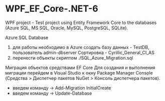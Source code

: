# WPF_EF_Core-.NET-6
WPF project - Test project using Entity Framework Core to the databases (Azure SQL, MS SQL, Oracle, MySQL, PostgreSQL, SQLite).

Azure SQL Database
 1) для работы необходимо в Azure создать базу данных - TestDB, пользователь admin-dbserver
    Сортировка - Cyrillic_General_CI_AS
 2) перенести объекты скриптом ./SQL_Azure_Migration.sql

Миграция объектов средствами EF Core
Для создания и выполнения миграции перейдем в Visual Studio к окну Package Manager Console
(Средства > Диспетчер пакетов NuGet > Консоль диспетчера пакетов).
  - введем команду -> Add-Migration InitialCreate
  - введем команду -> Update-Database

